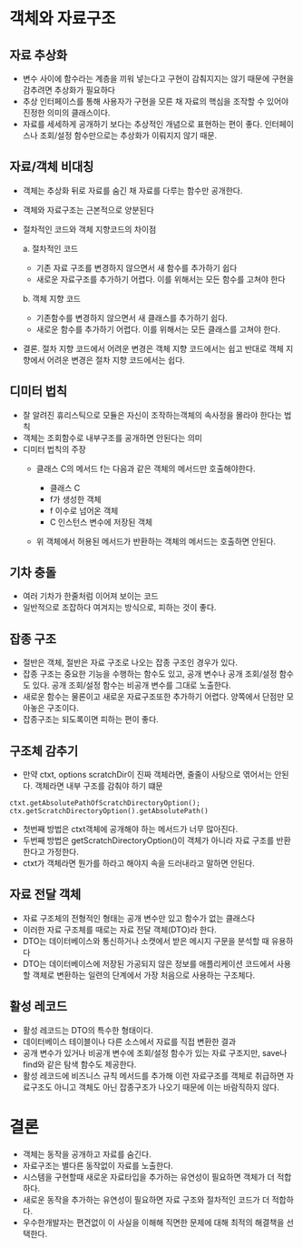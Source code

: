 # 객체와 자료구조

## 자료 추상화
  * 변수 사이에 함수라는 계층을 끼워 넣는다고 구현이 감춰지지는 않기 때문에 구현을 감추려면 추상화가 필요하다
  * 추상 인터페이스를 통해 사용자가 구현을 모른 채 자료의 핵심을 조작할 수 있어야 진정한 의미의 클래스이다.
  * 자료를 세세하게 공개하기 보다는 추상적인 개념으로 표현하는 편이 좋다. 인터페이스나 조회/설정 함수만으로는 추상화가 이뤄지지 않기 때문.

## 자료/객체 비대칭
  * 객체는 추상화 뒤로 자료를 숨긴 채 자료를 다루는 함수만 공개한다.
  * 객체와 자료구조는 근본적으로 양분된다
  * 절차적인 코드와 객체 지향코드의 차이점

    a. 절차적인 코드
      - 기존 자료 구조를 변경하지 않으면서 새 함수를 추가하기 쉽다
      - 새로운 자료구조를 추가하기 어렵다. 이를 위해서는 모든 함수를 고쳐야 한다

    b. 객체 지향 코드
      - 기존함수를 변경하지 않으면서 새 클래스를 추가하기 쉽다.
      - 새로운 함수를 추가하기 어렵다. 이를 위해서는 모든 클래스를 고쳐야 한다.

  * 결론. 절차 지향 코드에서 어려운 변경은 객체 지향 코드에서는 쉽고 반대로 객체 지향에서 어려운 변경은 절차 지향 코드에서는 쉽다.

## 디미터 법칙
  * 잘 알려진 휴리스틱으로 모듈은 자신이 조작하는객체의 속사정을 몰라야 한다는 법칙
  * 객체는 조회함수로 내부구조를 공개하면 안된다는 의미
  * 디미터 법칙의 주장
    - 클래스 C의 메서드 f는 다음과 같은 객체의 메서드만 호출해야한다.
      - 클래스 C
      - f가 생성한 객체
      - f 이수로 넘어온 객체
      - C 인스턴스 변수에 저장된 객체
     
    - 위 객체에서 허용된 메서드가 반환하는 객체의 메서드는 호출하면 안된다.

## 기차 충돌
  * 여러 기차가 한줄처럼 이어져 보이는 코드
  * 일반적으로 조잡하다 여겨지는 방식으로, 피하는 것이 좋다.

## 잡종 구조
  * 절반은 객체, 절반은 자료 구조로 나오는 잡종 구조인 경우가 있다.
  * 잡종 구조는 중요한 기능을 수행하는 함수도 있고, 공개 변수나 공개 조회/설정 함수도 있다. 공개 조회/설정 함수는 비공개 변수를 그대로 노출한다.
  * 새로운 함수는 물론이고 새로운 자료구조또한 추가하기 어렵다. 양쪽에서 단점만 모아놓은 구조이다.
  * 잡종구조는 되도록이면 피하는 편이 좋다.

## 구조체 감추기
  * 만약 ctxt, options scratchDir이 진짜 객체라면, 줄줄이 사탕으로 엮어서는 안된다. 객체라면 내부 구조를 감춰야 하기 떄문
  
  ```ctxt.getAbsolutePathOfScratchDirectoryOption();```
  ```ctx.getScratchDirectoryOption().getAbsolutePath()```
  
  - 첫번째 방법은 ctxt객체에 공개해야 하는 메서드가 너무 많아진다.
  - 두번째 방법은 getScratchDirectoryOption()이 객체가 아니라 자료 구조를 반환한다고 가정한다.
  - ctxt가 객체라면 뭔가를 하라고 해야지 속을 드러내라고 말하면 안된다.
 
## 자료 전달 객체
  * 자료 구조체의 전형적인 형태는 공개 변수만 있고 함수가 없는 클래스다
  * 이러한 자료 구조체를 때로는 자료 전달 객체(DTO)라 한다.
  * DTO는 데이터베이스와 통신하거나 소캣에서 받은 메시지 구문을 분석할 때 유용하다
  * DTO는 데이터베이스에 저장된 가공되지 않은 정보를 애플리케이션 코드에서 사용할 객체로 변환하는 일련의 단계에서 가장 처음으로 사용하는 구조체다.

## 활성 레코드
  * 활성 레코드는 DTO의 특수한 형태이다.
  * 데이터베이스 테이블이나 다른 소스에서 자료를 직접 변환한 결과
  * 공개 변수가 있거나 비공개 변수에 조회/설정 함수가 있는 자료 구조지만, save나 find와 같은 탐색 함수도 제공한다.
  * 활성 레코드에 비즈니스 규칙 메서드를 추가해 이런 자료구조를 객체로 취급하면 자료구조도 아니고 객체도 아닌 잡종구조가 나오기 때문에 이는 바람직하지 않다.

# 결론
  * 객체는 동작을 공개하고 자료를 숨긴다.
  * 자료구조는 별다른 동작없이 자료를 노출한다.
  * 시스템을 구현할때 새로운 자료타입을 추가하는 유연성이 필요하면 객체가 더 적합하다.
  * 새로운 동작을 추가하는 유연성이 필요하면 자료 구조와 절차적인 코드가 더 적합하다.
  * 우수한개발자는 편견없이 이 사실을 이해해 직면한 문제에 대해 최적의 해결책을 선택한다.
